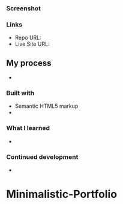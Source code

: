### Screenshot

### Links

- Repo URL:
- Live Site URL:

## My process

-

### Built with

- Semantic HTML5 markup
-

### What I learned

-

### Continued development

-
# Minimalistic-Portfolio
